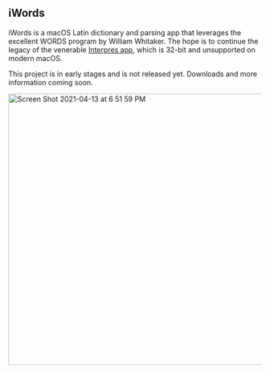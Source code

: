 ## iWords

iWords is a macOS Latin dictionary and parsing app that leverages the excellent 
WORDS program by William Whitaker. The hope is to continue the legacy of the 
venerable [Interpres app](https://sites.google.com/site/erikandremendoza/), which
is 32-bit and unsupported on modern macOS.

This project is in early stages and is not released yet. Downloads and more information coming soon.

<a href="https://user-images.githubusercontent.com/2500910/114791452-95bdf500-9d54-11eb-9737-732701851621.png">
  <img width="540" 
       alt="Screen Shot 2021-04-13 at 6 51 59 PM" 
       src="https://user-images.githubusercontent.com/2500910/114791400-7f179e00-9d54-11eb-89ef-12ad462cff73.png">
</a>
